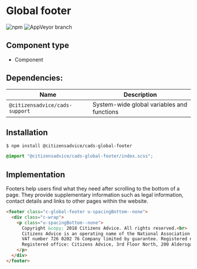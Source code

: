 # Global footer

![npm](https://img.shields.io/npm/v/:package.svg)
![AppVeyor branch](https://img.shields.io/appveyor/ci/:user/:repo/:branch.svg)

## Component type

- Component

## Dependencies:

| Name                           | Description                                |
| ------------------------------ | ------------------------------------------ |
| `@citizensadvice/cads-support` | System-wide global variables and functions |

## Installation

```
$ npm install @citizensadvice/cads-global-footer
```

```scss
@import "@citizensadvice/cads-global-footer/index.scss";
```

## Implementation

Footers help users find what they need after scrolling to the bottom of a page. They provide supplementary information such as legal information, contact details and links to other pages within the website.

<!-- prettier-ignore-start -->
```html
<footer class="c-global-footer u-spacingBottom--none">
  <div class="c-wrap">
    <p class="u-spacingBottom--none">
      Copyright &copy; 2018 Citizens Advice. All rights reserved.<br>
      Citizens Advice is an operating name of the National Association of Citizens Advice Bureaux. Registered charity number 279057 <br>
      VAT number 726 0202 76 Company limited by guarantee. Registered number 01436945 England<br>
      Registered office: Citizens Advice, 3rd Floor North, 200 Aldersgate, London, EC1A 4HD
    </p>
  </div>
</footer>
```
<!-- prettier-ignore-end -->
